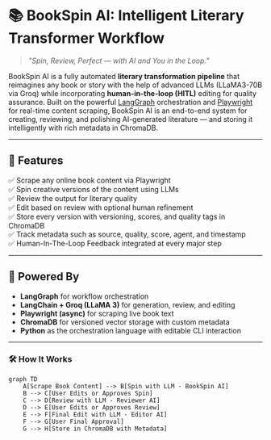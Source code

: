 # 📚 BookSpin AI: Intelligent Literary Transformer Workflow

> *"Spin, Review, Perfect — with AI and You in the Loop."*

BookSpin AI is a fully automated **literary transformation pipeline** that reimagines any book or story with the help of advanced LLMs (LLaMA3-70B via Groq) while incorporating **human-in-the-loop (HITL)** editing for quality assurance. Built on the powerful [LangGraph](https://python.langchain.com/docs/langgraph/) orchestration and [Playwright](https://playwright.dev/) for real-time content scraping, BookSpin AI is an end-to-end system for creating, reviewing, and polishing AI-generated literature — and storing it intelligently with rich metadata in ChromaDB.

---

## 🚀 Features

✅ Scrape any online book content via Playwright  
✅ Spin creative versions of the content using LLMs  
✅ Review the output for literary quality  
✅ Edit based on review with optional human refinement  
✅ Store every version with versioning, scores, and quality tags in ChromaDB  
✅ Track metadata such as source, quality, score, agent, and timestamp  
✅ Human-In-The-Loop Feedback integrated at every major step  

---

## 🧠 Powered By

- **LangGraph** for workflow orchestration  
- **LangChain + Groq (LLaMA 3)** for generation, review, and editing  
- **Playwright (async)** for scraping live book text  
- **ChromaDB** for versioned vector storage with custom metadata  
- **Python** as the orchestration language with editable CLI interaction  

---

### 🛠️ How It Works

```mermaid
graph TD
    A[Scrape Book Content] --> B[Spin with LLM - BookSpin AI]
    B --> C[User Edits or Approves Spin]
    C --> D[Review with LLM - Reviewer AI]
    D --> E[User Edits or Approves Review]
    E --> F[Final Edit with LLM - Editor AI]
    F --> G[User Final Approval]
    G --> H[Store in ChromaDB with Metadata]
